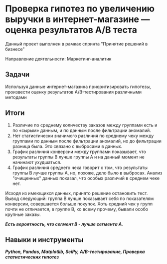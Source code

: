 ﻿# Проверка гипотез по увеличению выручки в интернет-магазине — оценка результатов A/B теста

Данный проект выполнен в рамках спринта "Принятие решений в бизнесе"


Направление деятельности: Маркетинг-аналитик

## Задачи
Используя данные интернет-магазина приоритизировать гипотезы, произвести оценку результатов A/B-тестирования различными методами

## Итоги
1. Различие по среднему количеству заказов между группами есть и по «сырым» данным, и по данным после фильтрации аномалий.
2. Нет статистически значимого различия по среднему чеку между группами по данным после фильтрации аномалий, но до фильтрации разница была. Это связано с выбросами в данных.
3. График различия конверсии между группами показывает, что результаты группы B лучше группы A и на данный момент не начинают ухудшаться.
4. График различия среднего чека говорит о том, что результаты группы B лучше группы А, но, похоже, дело было в выбросах. Анализ "очищенных" данных показал, что особых различий в среднем чеке нет.


Исходя из имеющихся данных, принято решение остановить тест. Вывод следующий: группа В лучше показывает себя по показателям конверсии, совершается больше покупок. Хоть средний чек у групп почти не отличается, в группе В, ко всему прочему, бывали особо крупные заказы.

***Есть вероятность, что сегмент В - лучше сегмента А***.


## Навыки и инструменты
***Python, Pandas, Matplotlib, SciPy, A/B-тестирование, Проверка статистических гипотез***
